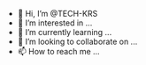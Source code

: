 - 👋 Hi, I’m @TECH-KRS
- 👀 I’m interested in ...
- 🌱 I’m currently learning ...
- 💞️ I’m looking to collaborate on ...
- 📫 How to reach me ...

<!---
TECH-KRS/TECH-KRS is a ✨ special ✨ repository because its `README.md` (this file) appears on your GitHub profile.
You can click the Preview link to take a look at your changes.
--->
